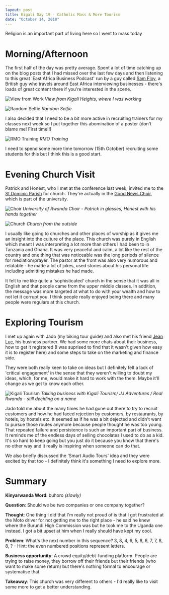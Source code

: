 ```yaml
---
layout: post
title: Kigali Day 19 - Catholic Mass & More Tourism
date: "October 14, 2018"
---
```


Religion is an important part of living here so I went to mass today

Morning/Afternoon
=========
The first half of the day was pretty average. Spent a lot of time catching up on the blog posts that I had missed over the last few days and then listening to this great 'East Africa Business Podcast' run by a guy called [Sam Floy](samfloy.com/podcast), a British guy who travels around East Africa interviewing businesses - there's loads of great content there if you're interested in the scene.

![View from Work](/images/viewfromwork.jpg "View from Work")
*View from Kigali Heights, where I was working*

![Random Selfie](/images/randomselfie.jpg "Random Selfie")
*Random Selfie*

I also decided that I need to be a bit more active in recruiting trainers for my classes next week so I put together this abomination of a poster (don't blame me! First time!!)

![RMO Training](/images/RMOTraining.png "RMO")
*RMO Training*

I need to spend some more time tomorrow (15th October) recruiting some students for this but I think this is a good start.

Evening Church Visit
===================

Patrick and Honest, who I met at the conference last week, invited me to the [St Dominic Parish](https://www.facebook.com/St-Dominic-English-Catholic-Community-Kigali-112296148919141/) for church. They're actually in the [Good News Choir](https://www.facebook.com/GNChoir/), which is part of the university.

![Choir](/images/Choir.jpg "Choir")
*University of Rwanda Choir - Patrick in glasses, Honest with his hands together*

![Church](/images/Parish.jpg "Parish")
*Church from the outside*

I usually like going to churches and other places of worship as it gives me an insight into the culture of the place. This church was purely in English which meant I was interpreting a lot more than others I had been to in Tanzania and Ghana. It was very peaceful and calm, a lot like the rest of the country and one thing that was noticeable was the long periods of silence for mediation/prayer. The pastor at the front was also very humorous and relatable - he made a lot of jokes, used stories about his personal life including admitting mistakes he had made.

It felt to me like quite a 'sophisticated' church in the sense that it was all in English and that people came from the upper middle classes. In addition, the message was more targeted at what to do with your wealth and how to not let it corrupt you. I think people really enjoyed being there and many people were regulars at this church.

Exploring Tourism
===================

I met up again with Jado (my biking tour guide) and also met his friend [Jean Luc](http://kigalitourism.com/kigali-by-car/), his business partner. We had some more chats about their business, how to get it registered (I was suprised to find that it wasn't given how easy it is to register here) and some steps to take on the marketing and finance side.

They were both really keen to take on ideas but I definitely felt a lack of 'critical engagement' in the sense that they weren't willing to doubt my ideas, which, for me, would make it hard to work with the them. Maybe it'll change as we get to know each other.

![Kigali Tourism](/images/KigaliTourism.jpeg "Kigali Tourism")
*Talking business with Kigali Tourism/ JJ Adventures / Real Rwanda - still deciding on a name*

Jado told me about the many times he had gone out there to try to recruit customers and how he had faced rejection by customers, by restaurants, by hotels, by hostels etc. It seemed as if he was a bit dejected and didn't want to pursue those routes anymore because people thought he was too young. That repeated failure and persistence is such an important part of business. It reminds me of the endless days of selling chocolates I used to do as a kid. It's so hard to keep going but you just do it because you know that there's no other way and it really is inspiring when someone can do that.

We also briefly discussed the 'Smart Audio Tours' idea and they were excited by that too - I definitely think it's something I need to explore more.


Summary
===========

**Kinyarwanda Word**: buhoro *(slowly)*

**Question**: Should we be two companies or one company together?

**Thought**: One thing I did that I'm really not proud of is that I got frustrated at the Moto driver for not getting me to the right place - he said he knew where the Burundi High Commission was but he took me to the Uganda one instead. I got a bit upset at him when I really should have kept my cool.

**Problem**: What's the next number in this sequence? 3, 8, 4, 6, 5, 8, 6, 7, 7, 8, 8, ? - Hint: the even numbered positions represent letters.

**Business opportunity**: A crowd equity/debt-funding platform. People are trying to raise money, they borrow off their friends but their friends (who want to make some return) but there's nothing formal to encourage or systematise that.

**Takeaway**: This church was very different to others - I'd really like to visit some more to get a better understanding.
